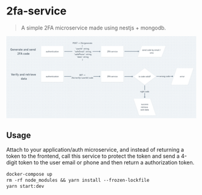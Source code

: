 # 2fa-service
> A simple 2FA microservice made using nestjs + mongodb.

<img src="https://github.com/hofstede-matheus/2fa-service/blob/main/.github/diagram.png?raw=true" alt="diagram">

## Usage
Attach to your application/auth microservice, and instead of returning a token to the frontend, call this service to protect the token and send a 4-digit token to the user email or phone and then return a authorization token.

```
docker-compose up
rm -rf node_modules && yarn install --frozen-lockfile
yarn start:dev
```
